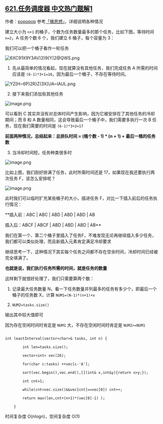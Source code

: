 ## [621.任务调度器 中文热门题解1](https://leetcode.cn/problems/task-scheduler/solutions/100000/tong-zi-by-popopop)

作者：[popopop](https://leetcode.cn/u/popopop)
参考[「桶思想」](https://leetcode-cn.com/problems/task-scheduler/solution/tong-si-xiang-jian-ji-gao-xiao-by-hzhu212/)，详细说明各种情况
建立大小为 `n+1` 的桶子，个数为任务数量最多的那个任务，比如下图，等待时间 `n=2`，A 任务个数 6 个，我们建立 6 桶子，每个容量为 3：
我们可以把一个桶子看作一轮任务

![6XC91X9Y3AV)2)9{Y\]2@QWS.png](https://pic.leetcode-cn.com/3829ac05bf1b5321849443021b5ea779495ddbfecd6d6bdca3126494ab477c9a-6XC91X9Y3AV\)2\)9%7BY%5D2@QWS.png)

1. 先从最简单的情况看起，现在就算没有其他任务，我们完成任务 A 所需的时间应该是 `(6-1)*3+1=16`，因为最后一个桶子，不存在等待时间。


![YZ\[H~6P)2R}Z(3X\[UA~IAUL.png](https://pic.leetcode-cn.com/3ddb0bb07ff1f09b74da021b8bc1ce77055cf2078d37790d9ca5880b13d0c5a6-YZ%5BH~6P\)2R%7DZ\(3X%5BUA~IAUL.png)

2. 接下来我们添加些其他任务

![image.png](https://pic.leetcode-cn.com/8993d48fb4109d5d207f135bf73e10fd22c898c25113e5fa09bc91829790f9a0-image.png)

可以看到 C 其实并没有对总体时间产生影响，因为它被安排在了其他任务的冷却期间；而 B 和 A 数量相同，这会导致最后一个桶子中，我们需要多执行一次 B 任务，现在我们需要的时间是 `(6-1)*3+2=17`

**前面两种情况，总结起来：总排队时间 = (桶个数 - 1) * (n + 1) + 最后一桶的任务数**

3. 当冷却时间短，任务种类很多时

![image.png](https://pic.leetcode-cn.com/c6a573fa1a4da75c6c6c38113b4ad11ae7b8a1aa8ef714b8416a9bc338797ce0-image.png)

比如上图，我们刚好排满了任务，此时所需时间还是 17，如果现在我还要执行两次任务 F，该怎么安排呢？

![image.png](https://pic.leetcode-cn.com/893c01db5923889a865d7a4fe71de22b9519fc5a673473196ab58f26c1073ed2-image.png)

此时我们可以临时扩充某些桶子的大小，插进任务 F，对比一下插入前后的任务执行情况：
**插入前：ABC | ABC | ABD | ABD | ABD | AB
插入后：ABCF | ABCF | ABD | ABD | ABD | AB**
我们在第一个、第二个桶子里插入了任务F，不难发现无论再继续插入多少任务，我们都可以类似处理，而且新插入元素肯定满足冷却要求
继续思考一下，这种情况下其实每个任务之间都不存在空余时间，冷却时间已经被完全填满了。
**也就是说，我们执行任务所需的时间，就是任务的数量**

这样剩下就很好处理了，我们只需要算两个数：
1. 记录最大任务数量 N，看一下任务数量并列最多的任务有多少个，即最后一个桶子的任务数 X，计算 `NUM1=(N-1)*(n+1)+x`
2. `NUM2=tasks.size()`
输出其中较大值即可
因为存在空闲时间时肯定是 `NUM1` 大，不存在空闲时间时肯定是 `NUM2>=NUM1`

```
int leastInterval(vector<char>& tasks, int n) {
        int len=tasks.size();
        vector<int> vec(26);
        for(char c:tasks) ++vec[c-'A'];
        sort(vec.begin(),vec.end(),[](int& x,int&y){return x>y;});
        int cnt=1;
        while(cnt<vec.size()&&vec[cnt]==vec[0]) cnt++;
        return max(len,cnt+(n+1)*(vec[0]-1) );
    }
```
时间复杂度 O(nlogn)，空间复杂度 O(1)